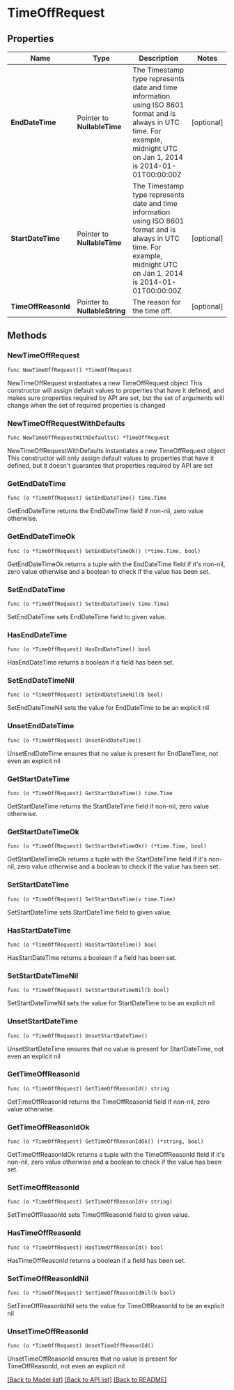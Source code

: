 # TimeOffRequest

## Properties

Name | Type | Description | Notes
------------ | ------------- | ------------- | -------------
**EndDateTime** | Pointer to **NullableTime** | The Timestamp type represents date and time information using ISO 8601 format and is always in UTC time. For example, midnight UTC on Jan 1, 2014 is 2014-01-01T00:00:00Z | [optional] 
**StartDateTime** | Pointer to **NullableTime** | The Timestamp type represents date and time information using ISO 8601 format and is always in UTC time. For example, midnight UTC on Jan 1, 2014 is 2014-01-01T00:00:00Z | [optional] 
**TimeOffReasonId** | Pointer to **NullableString** | The reason for the time off. | [optional] 

## Methods

### NewTimeOffRequest

`func NewTimeOffRequest() *TimeOffRequest`

NewTimeOffRequest instantiates a new TimeOffRequest object
This constructor will assign default values to properties that have it defined,
and makes sure properties required by API are set, but the set of arguments
will change when the set of required properties is changed

### NewTimeOffRequestWithDefaults

`func NewTimeOffRequestWithDefaults() *TimeOffRequest`

NewTimeOffRequestWithDefaults instantiates a new TimeOffRequest object
This constructor will only assign default values to properties that have it defined,
but it doesn't guarantee that properties required by API are set

### GetEndDateTime

`func (o *TimeOffRequest) GetEndDateTime() time.Time`

GetEndDateTime returns the EndDateTime field if non-nil, zero value otherwise.

### GetEndDateTimeOk

`func (o *TimeOffRequest) GetEndDateTimeOk() (*time.Time, bool)`

GetEndDateTimeOk returns a tuple with the EndDateTime field if it's non-nil, zero value otherwise
and a boolean to check if the value has been set.

### SetEndDateTime

`func (o *TimeOffRequest) SetEndDateTime(v time.Time)`

SetEndDateTime sets EndDateTime field to given value.

### HasEndDateTime

`func (o *TimeOffRequest) HasEndDateTime() bool`

HasEndDateTime returns a boolean if a field has been set.

### SetEndDateTimeNil

`func (o *TimeOffRequest) SetEndDateTimeNil(b bool)`

 SetEndDateTimeNil sets the value for EndDateTime to be an explicit nil

### UnsetEndDateTime
`func (o *TimeOffRequest) UnsetEndDateTime()`

UnsetEndDateTime ensures that no value is present for EndDateTime, not even an explicit nil
### GetStartDateTime

`func (o *TimeOffRequest) GetStartDateTime() time.Time`

GetStartDateTime returns the StartDateTime field if non-nil, zero value otherwise.

### GetStartDateTimeOk

`func (o *TimeOffRequest) GetStartDateTimeOk() (*time.Time, bool)`

GetStartDateTimeOk returns a tuple with the StartDateTime field if it's non-nil, zero value otherwise
and a boolean to check if the value has been set.

### SetStartDateTime

`func (o *TimeOffRequest) SetStartDateTime(v time.Time)`

SetStartDateTime sets StartDateTime field to given value.

### HasStartDateTime

`func (o *TimeOffRequest) HasStartDateTime() bool`

HasStartDateTime returns a boolean if a field has been set.

### SetStartDateTimeNil

`func (o *TimeOffRequest) SetStartDateTimeNil(b bool)`

 SetStartDateTimeNil sets the value for StartDateTime to be an explicit nil

### UnsetStartDateTime
`func (o *TimeOffRequest) UnsetStartDateTime()`

UnsetStartDateTime ensures that no value is present for StartDateTime, not even an explicit nil
### GetTimeOffReasonId

`func (o *TimeOffRequest) GetTimeOffReasonId() string`

GetTimeOffReasonId returns the TimeOffReasonId field if non-nil, zero value otherwise.

### GetTimeOffReasonIdOk

`func (o *TimeOffRequest) GetTimeOffReasonIdOk() (*string, bool)`

GetTimeOffReasonIdOk returns a tuple with the TimeOffReasonId field if it's non-nil, zero value otherwise
and a boolean to check if the value has been set.

### SetTimeOffReasonId

`func (o *TimeOffRequest) SetTimeOffReasonId(v string)`

SetTimeOffReasonId sets TimeOffReasonId field to given value.

### HasTimeOffReasonId

`func (o *TimeOffRequest) HasTimeOffReasonId() bool`

HasTimeOffReasonId returns a boolean if a field has been set.

### SetTimeOffReasonIdNil

`func (o *TimeOffRequest) SetTimeOffReasonIdNil(b bool)`

 SetTimeOffReasonIdNil sets the value for TimeOffReasonId to be an explicit nil

### UnsetTimeOffReasonId
`func (o *TimeOffRequest) UnsetTimeOffReasonId()`

UnsetTimeOffReasonId ensures that no value is present for TimeOffReasonId, not even an explicit nil

[[Back to Model list]](../README.md#documentation-for-models) [[Back to API list]](../README.md#documentation-for-api-endpoints) [[Back to README]](../README.md)


